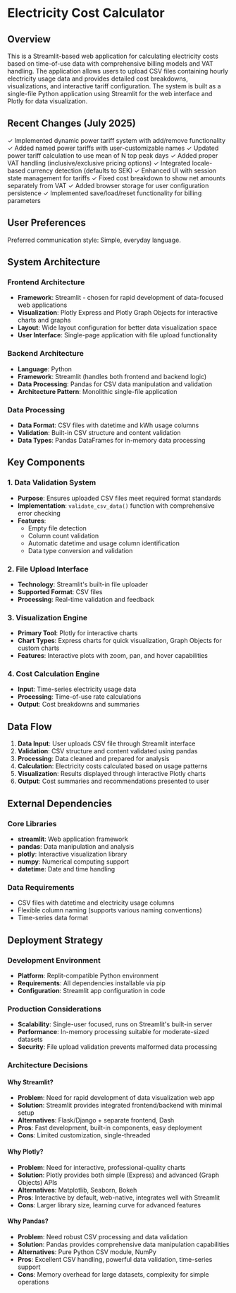 # Electricity Cost Calculator

## Overview

This is a Streamlit-based web application for calculating electricity costs based on time-of-use data with comprehensive billing models and VAT handling. The application allows users to upload CSV files containing hourly electricity usage data and provides detailed cost breakdowns, visualizations, and interactive tariff configuration. The system is built as a single-file Python application using Streamlit for the web interface and Plotly for data visualization.

## Recent Changes (July 2025)

✓ Implemented dynamic power tariff system with add/remove functionality
✓ Added named power tariffs with user-customizable names
✓ Updated power tariff calculation to use mean of N top peak days
✓ Added proper VAT handling (inclusive/exclusive pricing options)
✓ Integrated locale-based currency detection (defaults to SEK)
✓ Enhanced UI with session state management for tariffs
✓ Fixed cost breakdown to show net amounts separately from VAT
✓ Added browser storage for user configuration persistence
✓ Implemented save/load/reset functionality for billing parameters

## User Preferences

Preferred communication style: Simple, everyday language.

## System Architecture

### Frontend Architecture
- **Framework**: Streamlit - chosen for rapid development of data-focused web applications
- **Visualization**: Plotly Express and Plotly Graph Objects for interactive charts and graphs
- **Layout**: Wide layout configuration for better data visualization space
- **User Interface**: Single-page application with file upload functionality

### Backend Architecture
- **Language**: Python
- **Framework**: Streamlit (handles both frontend and backend logic)
- **Data Processing**: Pandas for CSV data manipulation and validation
- **Architecture Pattern**: Monolithic single-file application

### Data Processing
- **Data Format**: CSV files with datetime and kWh usage columns
- **Validation**: Built-in CSV structure and content validation
- **Data Types**: Pandas DataFrames for in-memory data processing

## Key Components

### 1. Data Validation System
- **Purpose**: Ensures uploaded CSV files meet required format standards
- **Implementation**: `validate_csv_data()` function with comprehensive error checking
- **Features**: 
  - Empty file detection
  - Column count validation
  - Automatic datetime and usage column identification
  - Data type conversion and validation

### 2. File Upload Interface
- **Technology**: Streamlit's built-in file uploader
- **Supported Format**: CSV files
- **Processing**: Real-time validation and feedback

### 3. Visualization Engine
- **Primary Tool**: Plotly for interactive charts
- **Chart Types**: Express charts for quick visualization, Graph Objects for custom charts
- **Features**: Interactive plots with zoom, pan, and hover capabilities

### 4. Cost Calculation Engine
- **Input**: Time-series electricity usage data
- **Processing**: Time-of-use rate calculations
- **Output**: Cost breakdowns and summaries

## Data Flow

1. **Data Input**: User uploads CSV file through Streamlit interface
2. **Validation**: CSV structure and content validated using pandas
3. **Processing**: Data cleaned and prepared for analysis
4. **Calculation**: Electricity costs calculated based on usage patterns
5. **Visualization**: Results displayed through interactive Plotly charts
6. **Output**: Cost summaries and recommendations presented to user

## External Dependencies

### Core Libraries
- **streamlit**: Web application framework
- **pandas**: Data manipulation and analysis
- **plotly**: Interactive visualization library
- **numpy**: Numerical computing support
- **datetime**: Date and time handling

### Data Requirements
- CSV files with datetime and electricity usage columns
- Flexible column naming (supports various naming conventions)
- Time-series data format

## Deployment Strategy

### Development Environment
- **Platform**: Replit-compatible Python environment
- **Requirements**: All dependencies installable via pip
- **Configuration**: Streamlit app configuration in code

### Production Considerations
- **Scalability**: Single-user focused, runs on Streamlit's built-in server
- **Performance**: In-memory processing suitable for moderate-sized datasets
- **Security**: File upload validation prevents malformed data processing

### Architecture Decisions

#### Why Streamlit?
- **Problem**: Need for rapid development of data visualization web app
- **Solution**: Streamlit provides integrated frontend/backend with minimal setup
- **Alternatives**: Flask/Django + separate frontend, Dash
- **Pros**: Fast development, built-in components, easy deployment
- **Cons**: Limited customization, single-threaded

#### Why Plotly?
- **Problem**: Need for interactive, professional-quality charts
- **Solution**: Plotly provides both simple (Express) and advanced (Graph Objects) APIs
- **Alternatives**: Matplotlib, Seaborn, Bokeh
- **Pros**: Interactive by default, web-native, integrates well with Streamlit
- **Cons**: Larger library size, learning curve for advanced features

#### Why Pandas?
- **Problem**: Need robust CSV processing and data validation
- **Solution**: Pandas provides comprehensive data manipulation capabilities
- **Alternatives**: Pure Python CSV module, NumPy
- **Pros**: Excellent CSV handling, powerful data validation, time-series support
- **Cons**: Memory overhead for large datasets, complexity for simple operations